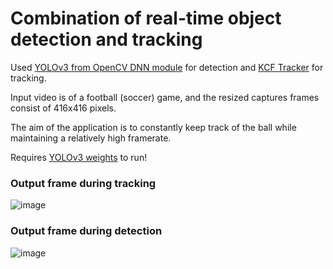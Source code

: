 # Combination of real-time object detection and tracking
Used [YOLOv3 from OpenCV DNN module](https://docs.opencv.org/3.4/d6/d0f/group__dnn.html#gafde362956af949cce087f3f25c6aff0d) for detection
and [KCF Tracker](https://docs.opencv.org/3.4/d2/dff/classcv_1_1TrackerKCF.html) for tracking.

Input video is of a football (soccer) game, and the resized captures frames consist of 416x416 pixels.

The aim of the application is to constantly keep track of the ball while maintaining a relatively high framerate.

Requires [YOLOv3 weights](https://pjreddie.com/media/files/yolov3.weights) to run!

### Output frame during tracking
![image](https://i.ibb.co/WBSF6yk/1.png)
### Output frame during detection
![image](https://i.ibb.co/gjb4Y1w/2.png)
